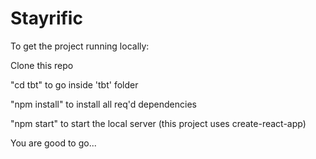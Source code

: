 # Stayrific
To get the project running locally:

Clone this repo

"cd tbt" to go inside 'tbt' folder

"npm install" to install all req'd dependencies

"npm start" to start the local server (this project uses create-react-app)

You are good to go...
